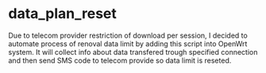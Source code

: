 # data_plan_reset
Due to telecom provider restriction of download per session, I decided to automate process of renoval data limit by adding this script into OpenWrt system.
It will collect info about data transfered trough specified connection and then send SMS code to telecom provide so data limit is reseted.
